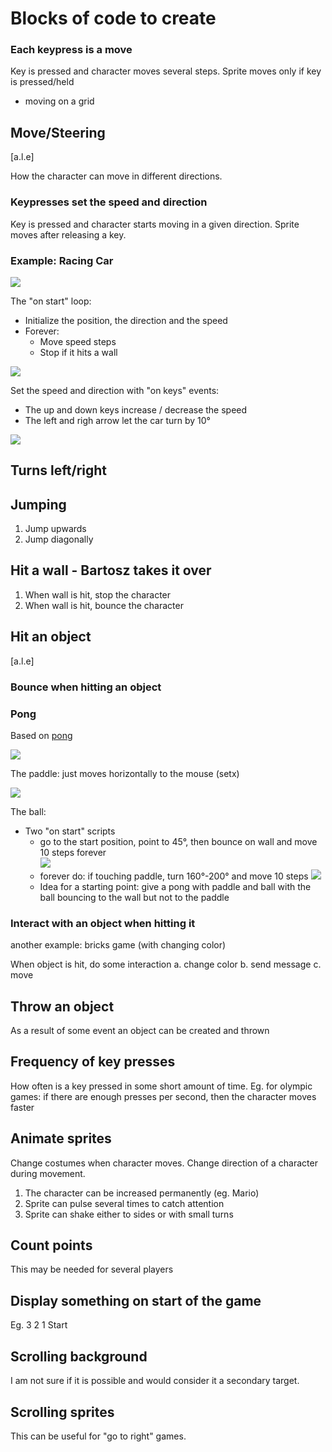 # Blocks of code to create

### Each keypress is a move

Key is pressed and character moves several steps. Sprite moves only if key is pressed/held

- moving on a grid

## Move/Steering

[a.l.e]

How the character can move in different directions.  


### Keypresses set the speed and direction

Key is pressed and character starts moving in a given direction. Sprite moves after releasing a key.

### Example: Racing Car

![](racing_car-result.png)

The "on start" loop:

- Initialize the position, the direction and the speed
- Forever:
  - Move speed steps
  - Stop if it hits a wall

![](racing_car-movement.png)

Set the speed and direction with "on keys" events:

- The up and down keys increase / decrease the speed
- The left and righ arrow let the car turn by 10°

![](racing_car-arrows.png)


## Turns left/right

## Jumping
1. Jump upwards
2. Jump diagonally

## Hit a wall - Bartosz takes it over
1. When wall is hit, stop the character
2. When wall is hit, bounce the character

## Hit an object

[a.l.e]

### Bounce when hitting an object


### Pong

Based on [pong](http://scratch.mit.edu/projects/10128515/#editor)

![](pong_overview.png)

The paddle: just moves horizontally to the mouse (setx)

![](pong_paddle_move.png)

The ball:
- Two "on start" scripts
  - go to the start position, point to 45°, then bounce on wall and move 10 steps forever  
    ![](pong_ball_move.png)
  - forever do: if touching paddle, turn 160°-200° and move 10 steps 
    ![](pong_ball_bounce.png)
  - Idea for a starting point: give a pong with paddle and ball with the ball bouncing to the wall but not to the paddle

### Interact with an object when hitting it

another example: bricks game (with changing color)

When object is hit, do some interaction
  a. change color
  b. send message
  c. move

## Throw an object
As a result of some event an object can be created and thrown

## Frequency of key presses
How often is a key pressed in some short amount of time.
Eg. for olympic games: if there are enough presses per second, then the character moves faster

## Animate sprites
Change costumes when character moves. Change direction of a character during movement.
1. The character can be increased permanently (eg. Mario)
2. Sprite can pulse several times to catch attention
3. Sprite can shake either to sides or with small turns 

## Count points
This may be needed for several players

## Display something on start of the game
Eg. 3 2 1 Start

## Scrolling background
I am not sure if it is possible and would consider it a secondary target.

## Scrolling sprites
This can be useful for "go to right" games.
